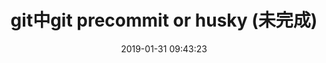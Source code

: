 ---
title: git中git precommit or husky (未完成)
date: 2019-01-31 09:43:23
tags: [Git]
categories: [Git]
description: git precommit or husky
---